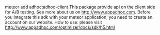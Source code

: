 meteor add adhoc:adhoc-client
This package provide api on the client side for A/B testing. See more about us on http://www.appadhoc.com. 
Before you integrate this sdk with your meteor application, you need to create an account on our website.
How to use:
please visit http://www.appadhoc.com/optimizer/docs/sdk/h5.html
